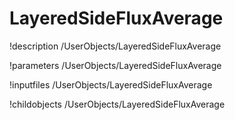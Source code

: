 <!-- MOOSE Documentation Stub: Remove this when content is added. -->

# LayeredSideFluxAverage
!description /UserObjects/LayeredSideFluxAverage

!parameters /UserObjects/LayeredSideFluxAverage

!inputfiles /UserObjects/LayeredSideFluxAverage

!childobjects /UserObjects/LayeredSideFluxAverage
